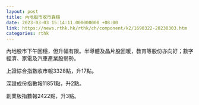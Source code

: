 ```yaml
---
layout: post
title: 內地股市收市靠穩
date: 2023-03-03 15:14:11.000000000 +08:00
link: https://news.rthk.hk/rthk/ch/component/k2/1690322-20230303.htm
categories: rthk
---
```


內地股市下午回穩，但升幅有限。半導體及晶片股回暖，教育等股份亦向好；數字經濟、家電及汽車產業股弱勢。

上證綜合指數收市報3328點，升17點。

深證成份指數報11851點，升2點。

創業板指數報2422點，升3點。
